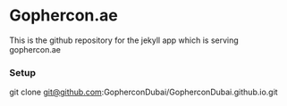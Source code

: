 # Gophercon.ae

This is the github repository for the jekyll app which is serving gophercon.ae

### Setup

git clone git@github.com:GopherconDubai/GopherconDubai.github.io.git


